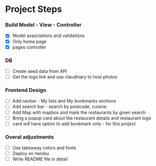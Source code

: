 # Project Steps

###  Build Model - View - Controller
  - [x] Model associations and validations
  - [x] Only home page
  - [x] pages controller
### DB
- [ ] Create seed data from API
- [ ] Get the logo link and use claudinary to  host photos
### Frontend Design
- [ ] Add navbar - My lists and My bookmarks sections
- [ ] Add search bar - search by postcode, cuisine
- [ ] Add Map with mapbox and mark the restaurants by given search
- [ ] Bring a popup card about the restaurant details and restaurant logo
- [ ] card will have option to add bookmark only - for this project

### Overal adjustments
- [ ] Use takeaway colors and fonts
- [ ] Deploy on heroku
- [ ] Write README file in detail
